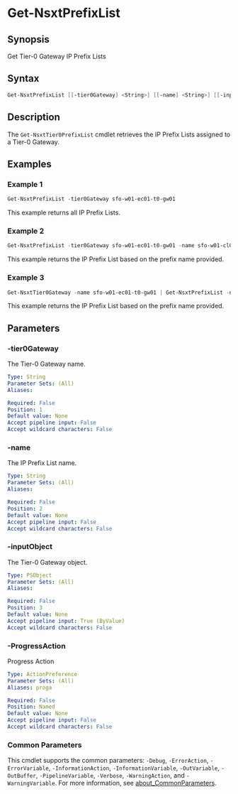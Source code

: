 # Get-NsxtPrefixList

## Synopsis

Get Tier-0 Gateway IP Prefix Lists

## Syntax

```powershell
Get-NsxtPrefixList [[-tier0Gateway] <String>] [[-name] <String>] [[-inputObject] <PSObject>] [-ProgressAction <ActionPreference>] [<CommonParameters>]
```

## Description

The `Get-NsxtTier0PrefixList` cmdlet retrieves the IP Prefix Lists assigned to a Tier-0 Gateway.

## Examples

### Example 1

```powershell
Get-NsxtPrefixList -tier0Gateway sfo-w01-ec01-t0-gw01
```

This example returns all IP Prefix Lists.

### Example 2

```powershell
Get-NsxtPrefixList -tier0Gateway sfo-w01-ec01-t0-gw01 -name sfo-w01-cl01-prefix-list
```

This example returns the IP Prefix List based on the prefix name provided.

### Example 3

```powershell
Get-NsxtTier0Gateway -name sfo-w01-ec01-t0-gw01 | Get-NsxtPrefixList -name sfo-w01-cl01-prefix-list
```

This example returns the IP Prefix List based on the prefix name provided.

## Parameters

### -tier0Gateway

The Tier-0 Gateway name.

```yaml
Type: String
Parameter Sets: (All)
Aliases:

Required: False
Position: 1
Default value: None
Accept pipeline input: False
Accept wildcard characters: False
```

### -name

The IP Prefix List name.

```yaml
Type: String
Parameter Sets: (All)
Aliases:

Required: False
Position: 2
Default value: None
Accept pipeline input: False
Accept wildcard characters: False
```

### -inputObject

The Tier-0 Gateway object.

```yaml
Type: PSObject
Parameter Sets: (All)
Aliases:

Required: False
Position: 3
Default value: None
Accept pipeline input: True (ByValue)
Accept wildcard characters: False
```

### -ProgressAction

Progress Action

```yaml
Type: ActionPreference
Parameter Sets: (All)
Aliases: proga

Required: False
Position: Named
Default value: None
Accept pipeline input: False
Accept wildcard characters: False
```

### Common Parameters

This cmdlet supports the common parameters: `-Debug`, `-ErrorAction`, `-ErrorVariable`, `-InformationAction`, `-InformationVariable`, `-OutVariable`, `-OutBuffer`, `-PipelineVariable`, `-Verbose`, `-WarningAction`, and `-WarningVariable`. For more information, see [about_CommonParameters](http://go.microsoft.com/fwlink/?LinkID=113216).

